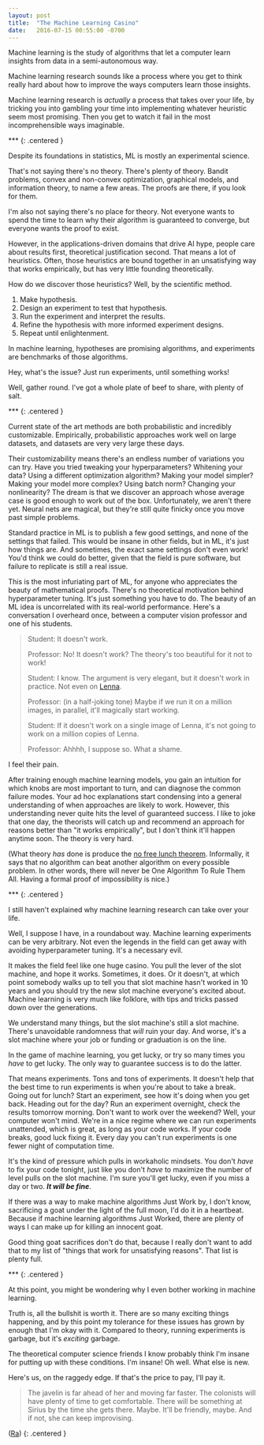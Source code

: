 ```yaml
---
layout: post
title:  "The Machine Learning Casino"
date:   2016-07-15 00:55:00 -0700
---
```


Machine learning is the study of algorithms that let a computer
learn insights from data in a semi-autonomous way.

Machine learning research sounds like a process where you get to
think really hard about how to improve the ways computers
learn those insights.

Machine learning research is *actually* a process that takes over
your life, by tricking you into gambling your time into
implementing whatever heuristic seem most promising. Then you get to
watch it fail in the most incomprehensible ways imaginable.

\*\*\*
{: .centered }

Despite its foundations in statistics, ML is mostly an
experimental science.

That's not saying there's no theory. There's
plenty of theory. Bandit problems, convex and non-convex optimization,
graphical models, and information theory, to name a few areas.
The proofs are there, if you look for them.

I'm also not saying there's no place for theory. Not everyone wants
to spend the time to learn why their algorithm is guaranteed to
converge, but everyone wants the proof to exist.

However, in the applications-driven domains that drive AI hype,
people care about results first, theoretical justification second.
That means a lot of heuristics. Often, those heuristics are bound together
in an unsatisfying way that works empirically, but has very little
founding theoretically.

How do we discover those heuristics? Well, by the scientific method.

1. Make hypothesis.
2. Design an experiment to test that hypothesis.
3. Run the experiment and interpret the results.
4. Refine the hypothesis with more informed experiment designs.
5. Repeat until enlightenment.

In machine learning, hypotheses are promising algorithms,
and experiments are benchmarks of those algorithms.

Hey, what's the issue? Just run experiments, until something works!

Well, gather round. I've got a whole plate of beef to share, with plenty
of salt.

\*\*\*
{: .centered }

Current state of the art methods
are both probabilistic and incredibly
customizable. Empirically, probabilistic approaches work well on large
datasets, and datasets are very very large these days.

Their customizability means there's an endless number of variations you can try.
Have you tried tweaking your hyperparameters?
Whitening your data? Using a different optimization algorithm?
Making your model simpler? Making your model more complex? Using batch norm?
Changing your nonlinearity? The dream is that we discover an approach whose
average case is good enough to work out of the box. Unfortunately, we aren't
there yet. Neural nets are magical, but they're still quite finicky once you
move past simple problems.

Standard practice in ML is to publish a few good settings,
and none of the settings that failed. This would be insane in other
fields, but in ML, it's just how things are. And sometimes, the exact same
settings don't even work! You'd think we could do better, given that the
field is pure software, but failure to replicate is still a real issue.

This is the most infuriating part of ML, for anyone who appreciates the beauty
of mathematical proofs. There's no theoretical motivation behind hyperparameter
tuning. It's just something you have to do.
The beauty of an ML idea is uncorrelated with its real-world performance.
Here's a conversation I overheard once, between a computer vision
professor and one of his students.

> Student: It doesn't work.
>
> Professor: No! It doesn't work? The theory's too beautiful for it not
> to work!
>
> Student: I know. The argument is very elegant, but it doesn't work in practice.
> Not even on [Lenna](https://en.wikipedia.org/wiki/Lenna).
>
> Professor: (in a half-joking tone) Maybe if we run it on a million images,
> in parallel, it'll magically start working.
>
> Student: If it doesn't work on a single image of Lenna, it's not going to work
> on a million copies of Lenna.
>
> Professor: Ahhhh, I suppose so. What a shame.

I feel their pain.

After training enough machine learning models, you gain an intuition for which
knobs are most important to turn, and can diagnose the common failure modes.
Your ad hoc explanations start condensing into a general understanding of
when approaches are likely to work.
However, this understanding never quite hits the level of guaranteed
success. I like to joke that one day, the theorists will catch up and recommend
an approach for reasons better than "it works empirically", but I don't think
it'll happen anytime soon. The theory is very hard.

(What theory *has* done is produce the [no free lunch theorem](http://www.no-free-lunch.org/).
Informally, it says that no algorithm can beat another algorithm on
every possible problem. In other words, there will never be One Algorithm To
Rule Them All. Having a formal proof of impossibility is nice.)

\*\*\*
{: .centered }

I still haven't explained why machine learning research can take over
your life.

Well, I suppose I have, in a roundabout way. Machine learning
experiments can be very arbitrary. Not even the legends
in the field can get away with avoiding hyperparameter tuning. It's a necessary
evil.

It makes the field feel like one huge casino. You pull the lever of the slot machine, and
hope it works. Sometimes, it does. Or it doesn't, at which point
somebody walks up to tell you that slot machine hasn't worked in 10 years
and you should try the new slot machine everyone's
excited about. Machine learning is very much like folklore, with tips and tricks
passed down over the generations.

We understand many things, but the slot machine's still a slot machine. There's unavoidable randomness
that *will* ruin your day.
And worse, it's a slot machine where your job or
funding or graduation is on the line.

In the game of machine learning, you get lucky, or try
so many times you *have* to get lucky. The only way to guarantee success
is to do the latter.

That means experiments. Tons and tons of experiments. It doesn't help that
the best time to run experiments is when you're about to take a break.
Going out for lunch? Start an experiment, see how it's doing when
you get back. Heading out for the day? Run an experiment overnight, check the
results tomorrow morning. Don't want to work over the weekend? Well, your computer
won't mind. We're in a nice regime where we can run experiments
unattended, which is great, as long as your code works.
If your code breaks, good luck fixing it. Every day you can't run experiments
is one fewer night of computation time.

It's the kind of pressure which pulls in workaholic mindsets.
You don't *have* to fix your code tonight, just like you don't *have* to maximize
the number of level pulls on the slot machine. I'm sure you'll get lucky,
even if you miss a day or two. **_It will be fine_**.

If there was a way to make machine algorithms Just Work by, I don't know,
sacrificing a goat under the light of the full moon,
I'd do it in a heartbeat. Because if machine learning algorithms Just Worked,
there are plenty of ways I can make up for killing an innocent goat.

Good thing goat sacrifices don't do that, because I really don't want to
add that to my list of "things that work for unsatisfying reasons".
That list is plenty full.

\*\*\*
{: .centered }

At this point, you might be wondering why I even bother working in machine
learning.

Truth is, all the bullshit is worth it. There are so many exciting things
happening, and by this point my tolerance for these issues has grown by enough
that I'm okay with it. Compared to theory, running experiments is garbage, but
it's *exciting* garbage.

The theoretical computer science friends I know probably think I'm insane
for putting up with these conditions. I'm insane! Oh well. What else is new.

Here's us, on the raggedy edge. If that's the price to pay, I'll pay it.

> The javelin is far ahead of her and moving far faster. The colonists will have plenty of time to get comfortable. There will be something at Sirius by the time she gets there. Maybe. It'll be friendly, maybe. And if not, she can keep improvising.

([Ra](https://qntm.org/ra))
{: .centered }

